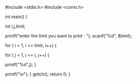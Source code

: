 #include <stdio.h>
#include <conio.h>

int main() {

int i,j,limit;

printf("enter the limit you want to print : ");
scanf("%d", &limit);

for ( i = 1, i <= limit, i++) {

for ( j = 1, j <= i, j++) {

printf("%d",j);
}

printf("\n");
}
getch();
return 0;
}
